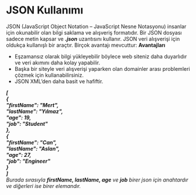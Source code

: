 <h1>JSON Kullanımı</h1>
JSON (JavaScript Object Notation – JavaScript Nesne Notasyonu) insanlar için okunabilir olan bilgi saklama ve alışveriş formatıdır. 
Bir JSON dosyası sadece metin kapsar ve <b><i>.json</i></b> uzantısını kullanır.
JSON veri alışverişi için oldukça kullanışlı bir araçtır. Birçok avantajı mevcuttur:
<b>Avantajları</b>
<ul>
  <li> Eşzamansız olarak bilgi yükleyebilir böylece web siteniz daha duyarlıdır ve veri akımını daha kolay yapabilir.</li>
  <li> Başka bir siteyle veri alışverişi yaparken olan domainler arası problemleri çözmek için kullanabilirsiniz.</li>
  <li> JSON XML’den daha basit ve hafiftir.</li>
</ul>
<b><i>
[<br>
    {<br>
        "firstName": "Mert",<br>
        "lastName": "Yılmaz",<br>
        "age": 19,<br>
        "job": "Student"<br>
    },<br>
    {<br>
        "firstName": "Can",<br>
        "lastName": "Aslan",<br>
        "age": 27,<br>
        "job": "Engineer"<br>
    }<br>
  ]<br></b> Burada sırasıyla <b>firstName, lastName, age</b> ve <b>job</b> birer json için anahtardır ve diğerleri ise birer elemandır.<i>


